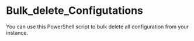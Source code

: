 # Bulk_delete_Configutations
You can use this PowerShell script to bulk delete all configuration from your instance.
